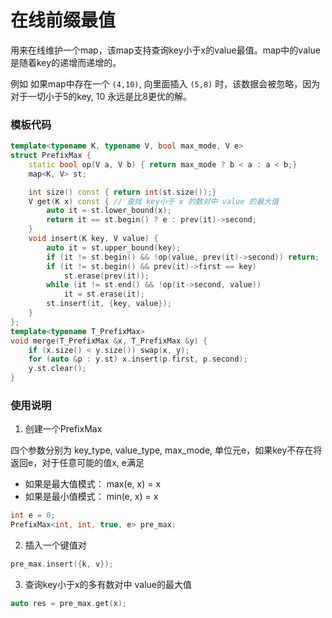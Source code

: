 # 在线前缀最值

用来在线维护一个map，该map支持查询key小于x的value最值。map中的value是随着key的递增而递增的。

例如 如果map中存在一个 `(4,10)`, 向里面插入 `(5,8)` 时，该数据会被忽略，因为对于一切小于5的key, 10 永远是比8更优的解。


### 模板代码

```c++
template<typename K, typename V, bool max_mode, V e>
struct PrefixMax {
    static bool op(V a, V b) { return max_mode ? b < a : a < b;}
    map<K, V> st;

    int size() const { return int(st.size());}
    V get(K x) const { // 查找 key小于 x 的数对中 value 的最大值
        auto it = st.lower_bound(x);
        return it == st.begin() ? e : prev(it)->second;
    }
    void insert(K key, V value) {
        auto it = st.upper_bound(key);
        if (it != st.begin() && !op(value, prev(it)->second)) return;
        if (it != st.begin() && prev(it)->first == key)
            st.erase(prev(it));
        while (it != st.end() && !op(it->second, value))
            it = st.erase(it);
        st.insert(it, {key, value});
    }
};
template<typename T_PrefixMax>
void merge(T_PrefixMax &x, T_PrefixMax &y) {
    if (x.size() < y.size()) swap(x, y);
    for (auto &p : y.st) x.insert(p.first, p.second);
    y.st.clear();
}
```

### 使用说明

1. 创建一个PrefixMax

四个参数分别为 key_type, value_type, max_mode, 单位元e，如果key不存在将返回e，对于任意可能的值x, e满足

+ 如果是最大值模式： max(e, x) = x
+ 如果是最小值模式： min(e, x) = x

```c++
int e = 0;
PrefixMax<int, int, true, e> pre_max;
```

2. 插入一个键值对

```c++
pre_max.insert({k, v});
```

3. 查询key小于x的多有数对中 value的最大值

```c++
auto res = pre_max.get(x);
```